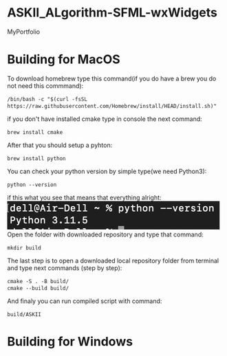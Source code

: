 # ASKII_ALgorithm-SFML-wxWidgets
MyPortfolio

# Building for MacOS  
To download homebrew type this command(if you do have a brew you do not need this commmand): 
```console
/bin/bash -c "$(curl -fsSL https://raw.githubusercontent.com/Homebrew/install/HEAD/install.sh)"
```
if you don't have installed cmake type in console the next command: 
```console
brew install cmake
```
After that you should setup a pyhton:
```console
brew install python
```
You can check your python version by simple type(we need Python3):
```console
python --version
```
if this what you see that means that everything alright:
![What is this](icons/1.png)
Open the folder with downloaded repository and type that command:
```console
mkdir build
```

The last step is to open a downloaded local repository folder from terminal and type next commands (step by step): 
```console
cmake -S . -B build/
cmake --build build/
```
And finaly you can run compiled script with command:

```console
build/ASKII
```
# Building for Windows
